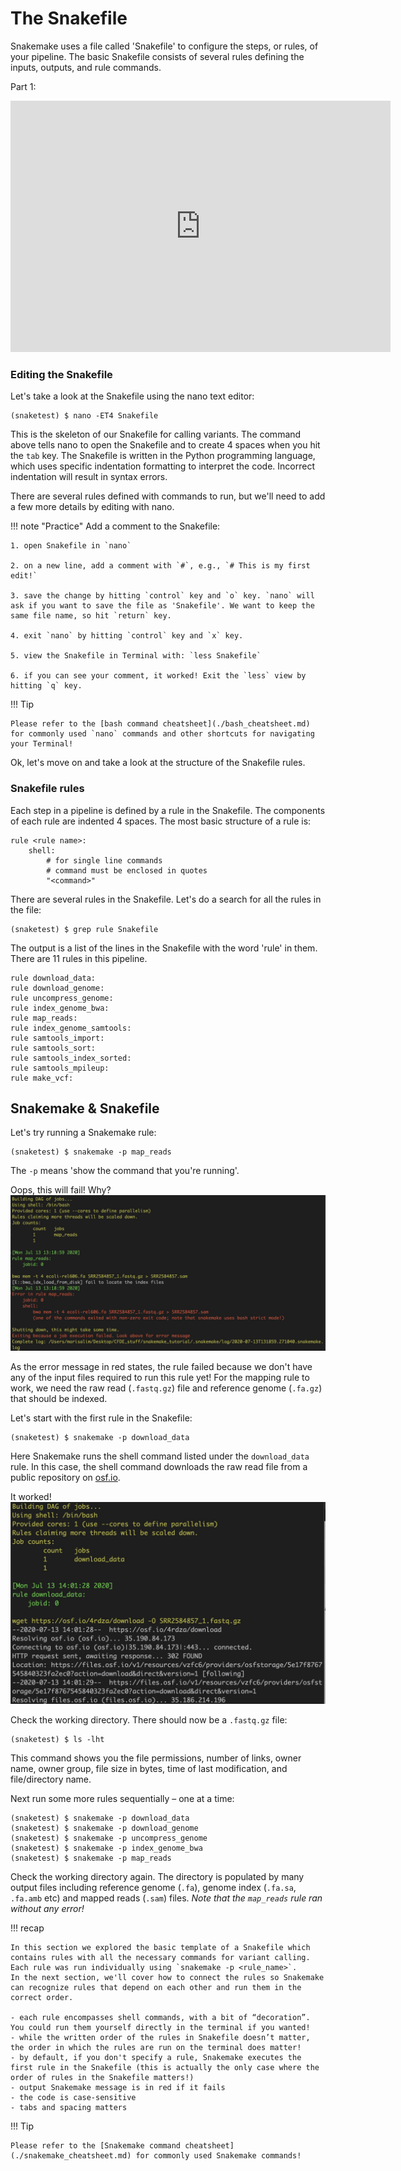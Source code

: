 # The Snakefile

Snakemake uses a file called 'Snakefile' to configure the steps, or rules, of your pipeline. The basic Snakefile consists of several rules defining the inputs, outputs, and rule commands.

Part 1:

<iframe id="kaltura_player" src="https://cdnapisec.kaltura.com/p/1770401/sp/177040100/embedIframeJs/uiconf_id/29032722/partner_id/1770401?iframeembed=true&playerId=kaltura_player&entry_id=0_843yn8pn&flashvars[mediaProtocol]=rtmp&amp;flashvars[streamerType]=rtmp&amp;flashvars[streamerUrl]=rtmp://www.kaltura.com:1935&amp;flashvars[rtmpFlavors]=1&amp;flashvars[localizationCode]=en&amp;flashvars[leadWithHTML5]=true&amp;flashvars[sideBarContainer.plugin]=true&amp;flashvars[sideBarContainer.position]=left&amp;flashvars[sideBarContainer.clickToClose]=true&amp;flashvars[chapters.plugin]=true&amp;flashvars[chapters.layout]=vertical&amp;flashvars[chapters.thumbnailRotator]=false&amp;flashvars[streamSelector.plugin]=true&amp;flashvars[EmbedPlayer.SpinnerTarget]=videoHolder&amp;flashvars[dualScreen.plugin]=true&amp;flashvars[Kaltura.addCrossoriginToIframe]=true&amp;&wid=0_01cl25yz" width="608" height="402" allowfullscreen webkitallowfullscreen mozAllowFullScreen allow="autoplay *; fullscreen *; encrypted-media *" sandbox="allow-forms allow-same-origin allow-scripts allow-top-navigation allow-pointer-lock allow-popups allow-modals allow-orientation-lock allow-popups-to-escape-sandbox allow-presentation allow-top-navigation-by-user-activation" frameborder="0" title="Kaltura Player"></iframe>


### Editing the Snakefile

Let's take a look at the Snakefile using the nano text editor:
```
(snaketest) $ nano -ET4 Snakefile
```

This is the skeleton of our Snakefile for calling variants. The command above tells nano to open the Snakefile and to create 4 spaces when you hit the `tab` key. The Snakefile is written in the Python programming language, which uses specific indentation formatting to interpret the code. Incorrect indentation will result in syntax errors.

There are several rules defined with commands to run, but we'll need to add a few more details by editing with nano.

!!! note "Practice"
    Add a comment to the Snakefile:

    1. open Snakefile in `nano`

    2. on a new line, add a comment with `#`, e.g., `# This is my first edit!`

    3. save the change by hitting `control` key and `o` key. `nano` will ask if you want to save the file as 'Snakefile'. We want to keep the same file name, so hit `return` key.

    4. exit `nano` by hitting `control` key and `x` key.

    5. view the Snakefile in Terminal with: `less Snakefile`

    6. if you can see your comment, it worked! Exit the `less` view by hitting `q` key.

!!! Tip

    Please refer to the [bash command cheatsheet](./bash_cheatsheet.md) for commonly used `nano` commands and other shortcuts for navigating your Terminal!

Ok, let's move on and take a look at the structure of the Snakefile rules.

### Snakefile rules

Each step in a pipeline is defined by a rule in the Snakefile. The components of each rule are indented 4 spaces. The most basic structure of a rule is:

```
rule <rule name>:
    shell:
        # for single line commands
        # command must be enclosed in quotes
        "<command>"
```

There are several rules in the Snakefile. Let's do a search for all the rules in the file:

```
(snaketest) $ grep rule Snakefile
```

The output is a list of the lines in the Snakefile with the word 'rule' in them. There are 11 rules in this pipeline.

```
rule download_data:
rule download_genome:
rule uncompress_genome:
rule index_genome_bwa:
rule map_reads:
rule index_genome_samtools:
rule samtools_import:
rule samtools_sort:
rule samtools_index_sorted:
rule samtools_mpileup:
rule make_vcf:
```

## Snakemake & Snakefile

Let's try running a Snakemake rule:

```
(snaketest) $ snakemake -p map_reads
```

The `-p` means 'show the command that you're running'.

Oops, this will fail! Why?
![](../../images/snakemake_rule_error_msg.jpeg)

As the error message in red states, the rule failed because we don't have any of the input files required to run this rule yet! For the mapping rule to work, we need the raw read (`.fastq.gz`) file and reference genome (`.fa.gz`) that should be indexed.

Let's start with the first rule in the Snakefile:
```
(snaketest) $ snakemake -p download_data
```

Here Snakemake runs the shell command listed under the `download_data` rule. In this case, the shell command downloads the raw read file from a public repository on [osf.io](https://osf.io).

It worked!
![](../../images/snakemake_downloaddata.jpeg)

Check the working directory. There should now be a `.fastq.gz` file:
```
(snaketest) $ ls -lht
```

This command shows you the file permissions, number of links, owner name, owner group, file size in bytes, time of last modification, and file/directory name.

Next run some more rules sequentially – one at a time:
```
(snaketest) $ snakemake -p download_data
(snaketest) $ snakemake -p download_genome
(snaketest) $ snakemake -p uncompress_genome
(snaketest) $ snakemake -p index_genome_bwa
(snaketest) $ snakemake -p map_reads
```

Check the working directory again. The directory is populated by many output files including reference genome (`.fa`), genome index (`.fa.sa`, `.fa.amb` etc) and mapped reads (`.sam`) files. *Note that the `map_reads` rule ran without any error!*

!!! recap

    In this section we explored the basic template of a Snakefile which contains rules with all the necessary commands for variant calling. Each rule was run individually using `snakemake -p <rule_name>`.
    In the next section, we'll cover how to connect the rules so Snakemake can recognize rules that depend on each other and run them in the correct order.

    - each rule encompasses shell commands, with a bit of “decoration”. You could run them yourself directly in the terminal if you wanted!
    - while the written order of the rules in Snakefile doesn’t matter, the order in which the rules are run on the terminal does matter!
    - by default, if you don't specify a rule, Snakemake executes the first rule in the Snakefile (this is actually the only case where the order of rules in the Snakefile matters!)
    - output Snakemake message is in red if it fails
    - the code is case-sensitive
    - tabs and spacing matters

!!! Tip

    Please refer to the [Snakemake command cheatsheet](./snakemake_cheatsheet.md) for commonly used Snakemake commands!
